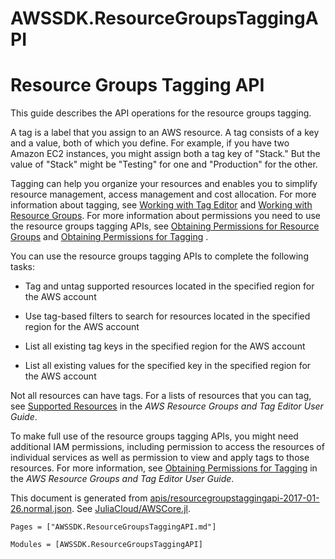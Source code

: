 # AWSSDK.ResourceGroupsTaggingAPI

# Resource Groups Tagging API

This guide describes the API operations for the resource groups tagging.

A tag is a label that you assign to an AWS resource. A tag consists of a key and a value, both of which you define. For example, if you have two Amazon EC2 instances, you might assign both a tag key of "Stack." But the value of "Stack" might be "Testing" for one and "Production" for the other.

Tagging can help you organize your resources and enables you to simplify resource management, access management and cost allocation. For more information about tagging, see [Working with Tag Editor](http://docs.aws.amazon.com/awsconsolehelpdocs/latest/gsg/tag-editor.html) and [Working with Resource Groups](http://docs.aws.amazon.com/awsconsolehelpdocs/latest/gsg/resource-groups.html). For more information about permissions you need to use the resource groups tagging APIs, see [Obtaining Permissions for Resource Groups](http://docs.aws.amazon.com/awsconsolehelpdocs/latest/gsg/obtaining-permissions-for-resource-groups.html) and [Obtaining Permissions for Tagging](http://docs.aws.amazon.com/awsconsolehelpdocs/latest/gsg/obtaining-permissions-for-tagging.html) .

You can use the resource groups tagging APIs to complete the following tasks:

*   Tag and untag supported resources located in the specified region for the AWS account

*   Use tag-based filters to search for resources located in the specified region for the AWS account

*   List all existing tag keys in the specified region for the AWS account

*   List all existing values for the specified key in the specified region for the AWS account

Not all resources can have tags. For a lists of resources that you can tag, see [Supported Resources](http://docs.aws.amazon.com/awsconsolehelpdocs/latest/gsg/supported-resources.html) in the *AWS Resource Groups and Tag Editor User Guide*.

To make full use of the resource groups tagging APIs, you might need additional IAM permissions, including permission to access the resources of individual services as well as permission to view and apply tags to those resources. For more information, see [Obtaining Permissions for Tagging](http://docs.aws.amazon.com/awsconsolehelpdocs/latest/gsg/obtaining-permissions-for-tagging.html) in the *AWS Resource Groups and Tag Editor User Guide*.

This document is generated from
[apis/resourcegroupstaggingapi-2017-01-26.normal.json](https://github.com/aws/aws-sdk-js/blob/master/apis/resourcegroupstaggingapi-2017-01-26.normal.json).
See [JuliaCloud/AWSCore.jl](https://github.com/JuliaCloud/AWSCore.jl).

```@index
Pages = ["AWSSDK.ResourceGroupsTaggingAPI.md"]
```

```@autodocs
Modules = [AWSSDK.ResourceGroupsTaggingAPI]
```
